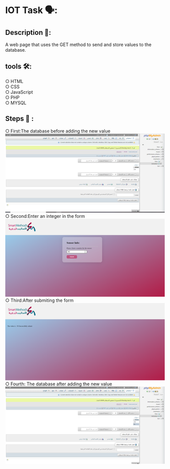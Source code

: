 # IOT Task 🗣:

## Description 📄: 
A web page that uses the GET method to send and store values to the database.

## tools 🛠:
○ HTML <br />
○ CSS <br />
○ JavaScript <br />
○ PHP <br />
○ MYSQL <br />

## Steps :stars: :
○ First:The database before adding the new value <br />
<img src="imges/img1.png" width=550>
<br />
○ Second:Enter an integer in the form <br />
<img src="imges/img2.png" width=550>
<br />
○ Third:After submiting the form <br />
<img src="imges/img3.png" width=550>
<br />
○ Fourth: The database after adding the new value <br />
<img src="imges/img4.png" width=550>

